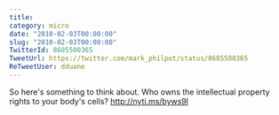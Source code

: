 ```yaml
---
title: 
category: micro
date: "2010-02-03T00:00:00"
slug: "2010-02-03T00:00:00"
TwitterId: 8605500365
TweetUrl: https://twitter.com/mark_philpot/status/8605500365
ReTweetUser: dduane
---
```


<i class="fa fa-retweet" aria-hidden="true"></i> So here's something to think about. Who owns the intellectual property rights to your body's cells? http://nyti.ms/byws9l